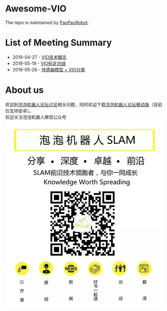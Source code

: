 # Awesome-VIO

The repo is maintained by [PaoPaoRobot](https://github.com/PaoPaoRobot).

# List of Meeting Summary

- 2019-04-27 - [VIO技术概览](./summary/2019-04-27.md)
- 2019-05-19 - [VIO标定总结](./summary/2019-05-19.md)
- 2019-05-26 - [传感器模型 + VIO分类](./summary/2019-05-26.md)

# About us
欢迎到[泡泡机器人论坛讨论](http://paopaorobot.org/bbs/)相关问题，同时欢迎下载[泡泡机器人论坛移动版](https://phpwind.aliyun.com/app/download?id=6094)（目前仅支持安卓）。      
欢迎关注泡泡机器人微信公众号 
![logo](./assets/imgs/wechat.jpg)